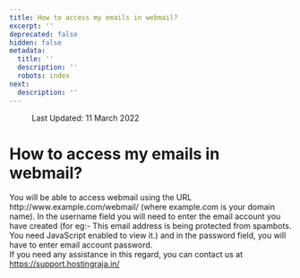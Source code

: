 ```yaml
---
title: How to access my emails in webmail?
excerpt: ''
deprecated: false
hidden: false
metadata:
  title: ''
  description: ''
  robots: index
next:
  description: ''
---
```

<dl class="article-info muted">
<dt class="article-info-term">
</dt>
<dd class="modified">
<span class="icon-calendar" aria-hidden="true"></span>
<time datetime="2022-03-11T09:57:06+00:00" itemprop="dateModified">
Last Updated: 11 March 2022 </time>
</dd>
</dl>
<div itemprop="articleBody">
<div class="hostingraja-forum-article">
<h1>How to access my emails in webmail?</h1>
<div class="hostingraja-forum-article-inner-div">
<div class="hostingraja-forum-article-contents">
<div class="hostingraja-forum-article-content">You will be able to access webmail using the URL http://www.example.com/webmail/ (where example.com is your domain name). In the username field you will need to enter the email account you have created (for eg:- <span id="cloakadedf56aa86f3fad2e745976d0097dab">This email address is being protected from spambots. You need JavaScript enabled to view it.</span><script type="b2fae1e1edf2efd481e1014a-text/javascript">
				document.getElementById('cloakadedf56aa86f3fad2e745976d0097dab').innerHTML = '';
				var prefix = '&#109;a' + 'i&#108;' + '&#116;o';
				var path = 'hr' + 'ef' + '=';
				var addyadedf56aa86f3fad2e745976d0097dab = '&#105;nf&#111;' + '&#64;';
				addyadedf56aa86f3fad2e745976d0097dab = addyadedf56aa86f3fad2e745976d0097dab + '&#101;x&#97;mpl&#101;' + '&#46;' + 'c&#111;m';
				var addy_textadedf56aa86f3fad2e745976d0097dab = '&#105;nf&#111;' + '&#64;' + '&#101;x&#97;mpl&#101;' + '&#46;' + 'c&#111;m';document.getElementById('cloakadedf56aa86f3fad2e745976d0097dab').innerHTML += '<a ' + path + '\'' + prefix + ':' + addyadedf56aa86f3fad2e745976d0097dab + '\'>'+addy_textadedf56aa86f3fad2e745976d0097dab+'<\/a>';
		</script>) and in the password field, you will have to enter email account password.</div>
<div class="hostingraja-forum-article-content">If you need any assistance in this regard, you can contact us at <a href="https://support.hostingraja.in/">https://support.hostingraja.in/</a></div>
</div>
</div>
</div> </div>
</div>